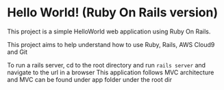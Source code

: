 # Hello World! (Ruby On Rails version)

This project is a simple HelloWorld web application using Ruby On Rails.

This project aims to help understand how to use Ruby, Rails, AWS Cloud9 and Git

To run a rails server, cd to the root directory and run `rails server` and navigate to the url in a browser
This application follows MVC architecture and MVC can be found under app folder under the root dir
